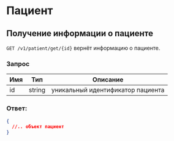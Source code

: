 # Пациент

## Получение информации о пациенте

`GET /v1/patient/get/{id}` вернёт информацию о пациенте.

### Запрос

Имя | Тип | Описание
--- | --- | ---
id | string | уникальный идентификатор пациента

### Ответ:

```json
{
  //.. объект пациент
}
```
